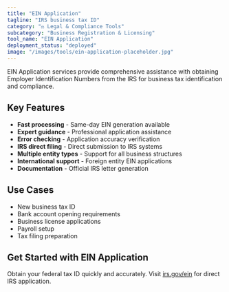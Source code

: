 ```yaml
---
title: "EIN Application"
tagline: "IRS business tax ID"
category: "⚖️ Legal & Compliance Tools"
subcategory: "Business Registration & Licensing"
tool_name: "EIN Application"
deployment_status: "deployed"
image: "/images/tools/ein-application-placeholder.jpg"
---
```

EIN Application services provide comprehensive assistance with obtaining Employer Identification Numbers from the IRS for business tax identification and compliance.

## Key Features

- **Fast processing** - Same-day EIN generation available
- **Expert guidance** - Professional application assistance
- **Error checking** - Application accuracy verification
- **IRS direct filing** - Direct submission to IRS systems
- **Multiple entity types** - Support for all business structures
- **International support** - Foreign entity EIN applications
- **Documentation** - Official IRS letter generation

## Use Cases

- New business tax ID
- Bank account opening requirements
- Business license applications
- Payroll setup
- Tax filing preparation

## Get Started with EIN Application

Obtain your federal tax ID quickly and accurately. Visit [irs.gov/ein](https://www.irs.gov/businesses/small-businesses-self-employed/apply-for-an-employer-identification-number-ein-online) for direct IRS application.
